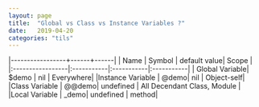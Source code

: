 ```yaml
---
layout: page
title:  "Global vs Class vs Instance Variables ?"
date:   2019-04-20
categories: "tils"
---
```


|-----------------+------+------|
| Name | Symbol  | default value| Scope |
|:-----------------|:-----------|:-----------|:-----------|
|  Global Variable| $demo | nil | Everywhere|
|Instance Variable | @demo| nil | Object-self|
|Class Variable | @@demo| undefined | All Decendant Class, Module |
|Local Variable | _demo| undefined | method|

